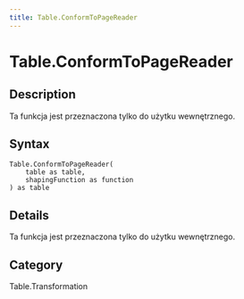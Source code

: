 ```yaml
---
title: Table.ConformToPageReader
---
```


# Table.ConformToPageReader


## Description

Ta funkcja jest przeznaczona tylko do użytku wewnętrznego.


## Syntax

```powerquery
Table.ConformToPageReader(
    table as table,
    shapingFunction as function
) as table
```


## Details

Ta funkcja jest przeznaczona tylko do użytku wewnętrznego.



## Category
Table.Transformation
